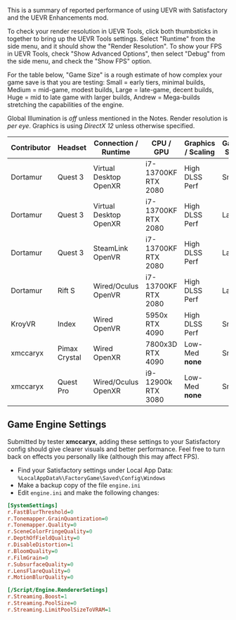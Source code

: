 This is a summary of reported performance of using UEVR with Satisfactory and the UEVR Enhancements mod.

To check your render resolution in UEVR Tools, click both thumbsticks in together to bring up the UEVR Tools settings. Select "Runtime" from the side menu, and it should show the "Render Resolution". 
To show your FPS in UEVR Tools, check "Show Advanced Options", then select "Debug" from the side menu, and check the "Show FPS" option.

For the table below, "Game Size" is a rough estimate of how complex your game save is that you are testing: Small = early tiers, minimal builds, Medium = mid-game, modest builds, Large = late-game, decent builds, Huge = mid to late game with larger builds, Andrew = Mega-builds stretching the capabilities of the engine.

Global Illumination is *off* unless mentioned in the Notes. Render resolution is *per eye*. Graphics is using *DirectX 12* unless otherwise specified.

| Contributor | Headset       | Connection / Runtime         | CPU / GPU                 | Graphics / Scaling  | Game Size | Render Res, | FPS | Notes                 |
| ----------- | ------------- | ---------------------------- | ------------------------- | ------------------- | --------- | ----------- | --- | --------------------- |
| Dortamur    | Quest 3       | Virtual Desktop <br/> OpenXR | i7-13700KF <br/> RTX 2080 | High<br/>DLSS Perf  | Small     | 2016 x 2112 | ~70 |                       |
| Dortamur    | Quest 3       | Virtual Desktop <br/> OpenXR | i7-13700KF <br/> RTX 2080 | High<br/>DLSS Perf  | Large     | 2016 x 2112 | ~40 |                       |
| Dortamur    | Quest 3       | SteamLink       <br/> OpenVR | i7-13700KF <br/> RTX 2080 | High<br/>DLSS Perf  | Large     |             |     |                       |
| Dortamur    | Rift S        | Wired/Oculus    <br/> OpenVR | i7-13700KF <br/> RTX 2080 | High<br/>DLSS Perf  | Large     |             |     |                       |
| KroyVR      | Index         | Wired           <br/> OpenVR | 5950x      <br/> RTX 4090 | High<br/>DLSS Perf  | Small     | 2016 x 2240 | ~90 | Multiplayer (as host) |
| xmccaryx    | Pimax Crystal | Wired<br>OpenXR              | 7800x3D<br>RTX 4090       | Low-Med<br>**none** | Small     | 4312x5102   | ~55 |                       |
| xmccaryx    | Quest Pro     | Wired/Oculus<br>OpenXR       | i9-12900k<br>RTX 3080     | Low-Med<br>**none** | Small     | 2832x2896   | ~72 |                       |
## Game Engine Settings

Submitted by tester **xmccaryx**, adding these settings to your Satisfactory config should give clearer visuals and better performance. Feel free to turn back on effects you personally like (although this may affect FPS).
- Find your Satisfactory settings under Local App Data: `%LocalAppData%\FactoryGame\Saved\Config\Windows`
- Make a backup copy of the file `engine.ini`
- Edit `engine.ini` and make the following changes:
```ini
[SystemSettings]
r.FastBlurThreshold=0
r.Tonemapper.GrainQuantization=0
r.Tonemapper.Quality=0
r.SceneColorFringeQuality=0
r.DepthOfFieldQuality=0
r.DisableDistortion=1
r.BloomQuality=0
r.FilmGrain=0
r.SubsurfaceQuality=0
r.LensFlareQuality=0
r.MotionBlurQuality=0

[/Script/Engine.RendererSetings]
r.Streaming.Boost=1
r.Streaming.PoolSize=0
r.Streaming.LimitPoolSizeToVRAM=1
```
